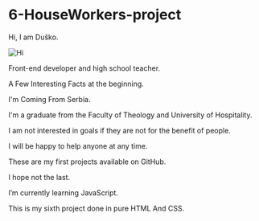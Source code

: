# 6-HouseWorkers-project

Hi, I am Duško.

![Hi](https://github.com/Duskorsl/6-HouseWorkers-project/assets/105879280/e61962c5-8216-4a57-bbe1-2350d28fc7a0)


Front-end developer and high school teacher.

A Few Interesting Facts at the beginning.

I'm Coming From Serbia.

I'm a graduate from the Faculty of Theology and University of Hospitality.

I am not interested in goals if they are not for the benefit of people.

I will be happy to help anyone at any time.

These are my first projects available on GitHub.

I hope not the last.

I’m currently learning JavaScript.

This is my sixth project done in pure HTML And CSS.
